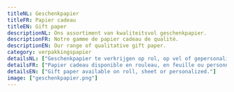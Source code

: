 ```yaml
---
titleNL: Geschenkpapier
titleFR: Papier cadeau
titleEN: Gift paper
descriptionNL: Ons assortiment van kwaliteitsvol geschenkpapier.
descriptionFR: Notre gamme de papier cadeau de qualité.
descriptionEN: Our range of qualitative gift paper.
category: verpakkingspapier
detailsNL: ["Geschenkpapier te verkrijgen op rol, op vel of gepersonaliseerd."]
detailsFR: ["Papier cadeau disponible en rouleau, en feuille ou personnalisé."]
detailsEN: ["Gift paper available on roll, sheet or personalized."]
image: ["geschenkpapier.png"]
---
```

